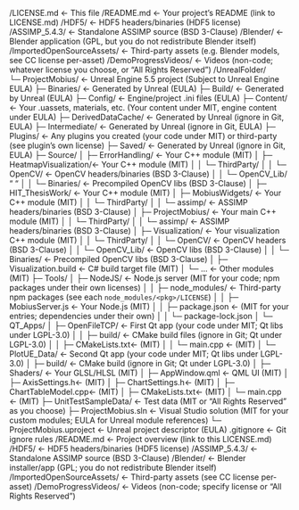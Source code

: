 /LICENSE.md                ← This file
/README.md                 ← Your project’s README (link to LICENSE.md)
/HDF5/                     ← HDF5 headers/binaries (HDF5 license)
/ASSIMP_5.4.3/             ← Standalone ASSIMP source (BSD 3-Clause)
/Blender/                  ← Blender application (GPL, but you do not redistribute Blender itself)
/ImportedOpenSourceAssets/ ← Third-party assets (e.g. Blender models, see CC license per-asset)
/DemoProgressVideos/       ← Videos (non-code; whatever license you choose, or “All Rights Reserved”)
/UnrealFolder/             
  └─ ProjectMobius/     ← Unreal Engine 5.5 project (Subject to Unreal Engine EULA)
     ├─ Binaries/          ← Generated by Unreal (EULA)
     ├─ Build/             ← Generated by Unreal (EULA)
     ├─ Config/            ← Engine/project .ini files (EULA)
     ├─ Content/           ← Your .uassets, materials, etc. (Your content under MIT, engine content under EULA)
     ├─ DerivedDataCache/  ← Generated by Unreal (ignore in Git, EULA)
     ├─ Intermediate/      ← Generated by Unreal (ignore in Git, EULA)
     ├─ Plugins/           ← Any plugins you created (your code under MIT) or third-party (see plugin’s own license)
     ├─ Saved/             ← Generated by Unreal (ignore in Git, EULA)
     ├─ Source/
     │   ├─ ErrorHandling/       ← Your C++ module (MIT)
     │   ├─ HeatmapVisualization/← Your C++ module (MIT)
     │   │   └─ ThirdParty/
     │   │       └─ OpenCV/      ← OpenCV headers/binaries (BSD 3-Clause)
     │   │       └─ OpenCV_Lib/ “ “
     │   │       └─ Binaries/    ← Precompiled OpenCV libs (BSD 3-Clause)
     │   ├─ HIT_ThesisWork/     ← Your C++ module (MIT)
     │   ├─ MobiusWidgets/      ← Your C++ module (MIT)
     │   │   └─ ThirdParty/
     │   │       └─ assimp/      ← ASSIMP headers/binaries (BSD 3-Clause)
     │   ├─ ProjectMobius/      ← Your main C++ module (MIT)
     │   │   └─ ThirdParty/
     │   │       └─ assimp/      ← ASSIMP headers/binaries (BSD 3-Clause)
     │   ├─ Visualization/      ← Your visualization C++ module (MIT)
     │   │   └─ ThirdParty/
     │   │       └─ OpenCV/      ← OpenCV headers (BSD 3-Clause)
     │   │       └─ OpenCV_Lib/  ← OpenCV libs (BSD 3-Clause)
     │   │       └─ Binaries/    ← Precompiled OpenCV libs (BSD 3-Clause)
     │   ├─ Visualization.build ← C# build target file (MIT)
     │   └─ …                    ← Other modules (MIT)
     ├─ Tools/
     │   ├─ NodeJS/             ← Node.js server (MIT for your code; npm packages under their own licenses)
     │   │   ├─ node_modules/    ← Third-party npm packages (see each `node_modules/<pkg>/LICENSE`)
     │   │   ├─ MobiusServer.js  ← Your Node.js (MIT)
     │   │   ├─ package.json     ← (MIT for your entries; dependencies under their own)
     │   │   └─ package-lock.json
     │   └─ QT_Apps/
     │       ├─ OpenFileTCP/     ← First Qt app (your code under MIT; Qt libs under LGPL-3.0)
     │       │   ├─ build/        ← CMake build files (ignore in Git; Qt under LGPL-3.0)
     │       │   ├─ CMakeLists.txt← (MIT)
     │       │   └─ main.cpp      ← (MIT)
     │       └─ PlotUE_Data/      ← Second Qt app (your code under MIT; Qt libs under LGPL-3.0)
     │           ├─ build/        ← CMake build (ignore in Git; Qt under LGPL-3.0)
     │           ├─ Shaders/      ← Your GLSL/HLSL (MIT)
     │           ├─ AppWindow.qml ← QML UI (MIT)
     │           ├─ AxisSettings.h← (MIT)
     │           ├─ ChartSettings.h← (MIT)
     │           ├─ ChartTableModel.cpp← (MIT)
     │           ├─ CMakeLists.txt← (MIT)
     │           └─ main.cpp      ← (MIT)
     ├─ UnitTestSampleData/   ← Test data (MIT or “All Rights Reserved” as you choose)
     ├─ ProjectMobius.sln    ← Visual Studio solution (MIT for your custom modules; EULA for Unreal module references)
     └─ ProjectMobius.uproject ← Unreal project descriptor (EULA)
.gitignore                ← Git ignore rules
/README.md                 ← Project overview (link to this LICENSE.md)
/HDF5/                     ← HDF5 headers/binaries (HDF5 license)
/ASSIMP_5.4.3/             ← Standalone ASSIMP source (BSD 3-Clause)
/Blender/                  ← Blender installer/app (GPL; you do not redistribute Blender itself)
/ImportedOpenSourceAssets/ ← Third-party assets (see CC license per-asset)
/DemoProgressVideos/       ← Videos (non-code; specify license or “All Rights Reserved”)
